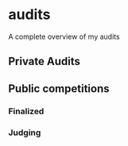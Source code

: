 # audits
A complete overview of my audits

## Private Audits

## Public competitions
### Finalized
### Judging

